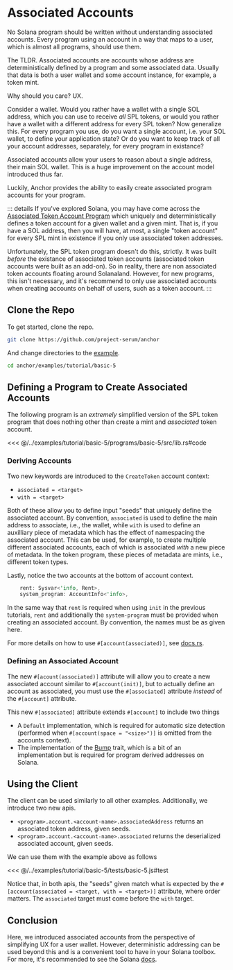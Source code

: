 # Associated Accounts

No Solana program should be written without understanding associated accounts.
Every program using an account in a way that maps to a user, which is almost all
programs, should use them.

The TLDR. Associated accounts are accounts whose address are deterministically defined by
a program and some associated data. Usually that data is both a user wallet and some account
instance, for example, a token mint.

Why should you care? UX.

Consider a wallet. Would you rather have a wallet with a single SOL address, which you
can use to receive *all* SPL tokens, or would you rather have a wallet with a different
address for every SPL token? Now generalize this. For every program you use, do you
want a single account, i.e. your SOL wallet, to define your application state? Or do
you want to keep track of all your account addresses, separately, for every program in existance?

Associated accounts allow your users to reason about a single address, their main SOL wallet.  This is
a huge improvement on the account model introduced thus far.

Luckily, Anchor provides the ability to easily create associated program accounts for your program.

::: details
If you've explored Solana, you may have come across the [Associated Token Account Program](https://spl.solana.com/associated-token-account) which uniquely and deterministically defines
a token account for a given wallet and a given mint. That is, if you have a SOL address,
then you will have, at most, a single "token account" for every SPL mint in existence
if you only use associated token addresses.

Unfortunately, the SPL token program doesn't do this, strictly. It was built *before* the existance
of associated token accounts (associated token accounts were built as an add-on).
So in reality, there are non associated token accounts floating around Solanaland.
However, for new programs, this isn't necessary, and it's recommend to only use associated
accounts when creating accounts on behalf of users, such as a token account.
:::

## Clone the Repo

To get started, clone the repo.

```bash
git clone https://github.com/project-serum/anchor
```

And change directories to the [example](https://github.com/project-serum/anchor/tree/master/examples/tutorial/basic-5).

```bash
cd anchor/examples/tutorial/basic-5
```

## Defining a Program to Create Associated Accounts

The following program is an *extremely* simplified version of the SPL token program that
does nothing other than create a mint and *associated* token account.

<<< @/../examples/tutorial/basic-5/programs/basic-5/src/lib.rs#code

### Deriving Accounts

Two new keywords are introduced to the `CreateToken` account context:

* `associated = <target>`
* `with = <target>`

Both of these allow you to define input "seeds" that
uniquely define the associated account. By convention, `associated` is used to define
the main address to associate, i.e., the wallet, while `with` is used to define an
auxilliary piece of metadata which has the effect of namespacing the associated account.
This can be used, for example, to create multiple different associated accounts, each of
which is associated *with* a new piece of metadata. In the token program, these pieces
of metadata are mints, i.e., different token types.

Lastly, notice the two accounts at the bottom of account context.

```rust
    rent: Sysvar<'info, Rent>,
    system_program: AccountInfo<'info>,
```

In the same way that `rent` is required when using `init` in the previous tutorials,
`rent` and additionally the `system-program` must be provided when creating an associated
account. By convention, the names must be as given here.

For more details on how to use `#[account(associated)]`, see [docs.rs](https://docs.rs/anchor-lang/latest/anchor_lang/derive.Accounts.html).

### Defining an Associated Account

The new `#[acount(associated)]` attribute will allow you to create a new associated account similar to `#[account(init)]`, but
to actually define an account as associated, you must use the `#[associated]` attribute *instead* of the `#[account]` attribute.

This new `#[associated]` attribute extends `#[account]` to include two things

* A `Default` implementation, which is required for automatic size detection (performed when `#[account(space = "<size>")]` is omitted from the accounts context).
* The implementation of the [Bump](https://docs.rs/anchor-lang/latest/anchor_lang/trait.Bump.html) trait, which is a bit of an implementation but is required for program derived addresses on Solana.

## Using the Client

The client can be used similarly to all other examples. Additionally, we introduce
two new apis.

* `<program>.account.<account-name>.associatedAddress` returns an associated token address, given seeds.
* `<program>.account.<account-name>.associated` returns the deserialized associated account, given seeds.


We can use them with the example above as follows

<<< @/../examples/tutorial/basic-5/tests/basic-5.js#test

Notice that, in both apis, the "seeds" given match what is expected by the `#[account(associated = <target, with = <target>)]` attribute, where order matters. The `associated` target must come before the `with` target.

## Conclusion

Here, we introduced associated accounts from the perspective of simplifying UX for
a user wallet. However, deterministic addressing can be used beyond this and is a convenient
tool to have in your Solana toolbox. For more, it's recommended to see the Solana [docs](https://docs.solana.com/developing/programming-model/calling-between-programs#program-derived-addresses).
